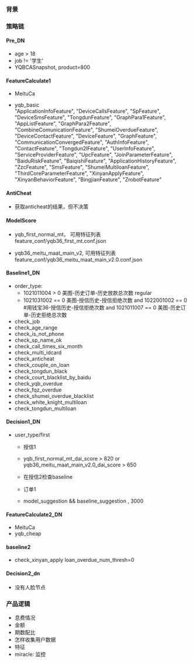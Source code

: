 ### 背景

### 策略链
#### Pre_DN
- age > 18
- job != '学生'
- YQBCASnapshot, product=800

#### FeatureCalculate1
- MeituCa 
 

- yqb_basic  
    "ApplicationInfoFeature",
    "DeviceCallsFeature",
    "SpFeature",
    "DeviceSmsFeature",
    "TongdunFeature",
    "GraphPara1Feature",
    "AppListFeature",
    "GraphPara2Feature",
    "CombineComunicationFeature",
    "ShumeiOverdueFeature",
    "DeviceContactFeature",
    "DeviceFeature",
    "GraphFeature",
    "CommunicationConvergedFeature",
    "AuthInfoFeature",
    "ContactFeature",
    "Tongdun2lFeature",
    "UserInfoFeature",
    "ServiceProviderFeature",
    "UpcFeature",
    "JoinParameterFeature",
    "BaiduRiskFeature",
    "BaiqishiFeature",
    "ApplicationHistoryFeature",
    "ZzcFeature",
    "SmsFeature",
    "ShumeiMultiloanFeature",
    "ThirdCoreParameterFeature",
    "XinyanApplyFeature",
    "XinyanBehaviorFeature",
    "BingjianFeature",
    "ZrobotFeature"
    
#### AntiCheat
- 获取anticheat的结果，但不决策  

#### ModelScore
- yqb_first_normal_mt， 可用特征列表 feature_conf/yqb36_first_mt.conf.json

- yqb36_meitu_maat_main_v2, 可用特征列表feature_conf/yqb36_meitu_maat_main_v2.0.conf.json

#### Baseline1_DN
- order_type:   
    - 1021011004 > 0 美图-历史订单-历史放款总次数 regular
    - 1021031002 == 0 美图-授信历史-授信拒绝次数 and 1022001002 == 0 #用钱宝36-授信历史-授信拒绝次数 and 1021011007 == 0 美图-历史订单-历史拒绝总次数   
- check_job
- check_age_range
- check_is_not_phone
- check_sp_name_ok
- check_call_times_six_month
- check_multi_idcard
- check_anticheat 
- check_couple_on_loan
- check_tongdun_black
- check_court_blacklist_by_baidu
- check_yqb_overdue
- check_fqz_overdue
- check_shumei_overdue_blacklist
- check_white_knight_multiloan
- check_tongdun_multiloan

#### Decision1_DN
- user_type/first 
    - 授信1
    - yqb_first_normal_mt_dai_score > 820 or yqb36_meitu_maat_main_v2.0_dai_score > 650
    - 在授信2检查baseline
    
    - 订单1
    - model_suggestion && baseline_suggestion , 3000  

#### FeatureCalculate2_DN
- MeituCa 
- yqb_cheap

#### baseline2
- check_xinyan_apply  loan_overdue_num_thresh=0

#### Decision2_dn
- 没有人脸节点



### 产品逻辑
- 息费情况
- 金额
- 期数配比
- 怎样收集用户数据
- 特征
- miracle: 监控
